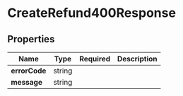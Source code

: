 # CreateRefund400Response



## Properties

| Name | Type | Required | Description |
| ------------ | ------------- | ------------- | ------------- |
| **errorCode** | string |  |  |
**message** | string |  |  |


